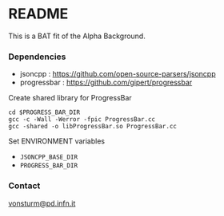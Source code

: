 # README

This is a BAT fit of the Alpha Background.

### Dependencies

* jsoncpp : https://github.com/open-source-parsers/jsoncpp
* progressbar : https://github.com/gipert/progressbar

Create shared library for ProgressBar

```
cd $PROGRESS_BAR_DIR
gcc -c -Wall -Werror -fpic ProgressBar.cc
gcc -shared -o libProgressBar.so ProgressBar.cc
```

Set ENVIRONMENT variables

* `JSONCPP_BASE_DIR`
* `PROGRESS_BAR_DIR`


### Contact

vonsturm@pd.infn.it
